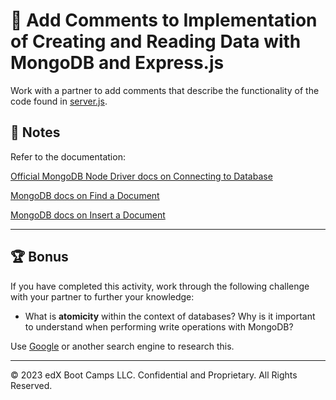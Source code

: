 # 📐 Add Comments to Implementation of Creating and Reading Data with MongoDB and Express.js

Work with a partner to add comments that describe the functionality of the code found in [server.js](./Unsolved/server.js).

## 📝 Notes

  Refer to the documentation:

  [Official MongoDB Node Driver docs on Connecting to Database](https://github.com/mongodb/node-mongodb-native#connect-to-mongodb)

  [MongoDB docs on Find a Document](https://docs.mongodb.com/manual/reference/method/db.collection.find/)

  [MongoDB docs on Insert a Document](https://docs.mongodb.com/manual/tutorial/insert-documents/)

---

## 🏆 Bonus

If you have completed this activity, work through the following challenge with your partner to further your knowledge:

* What is **atomicity** within the context of databases? Why is it important to understand when performing write operations with MongoDB?

<!-- Atomicity means that multiple operations can be grouped into a single logical entity, that is, other threads of control
 accessing the database will either see all of the changes or none of the changes. -->

Use [Google](https://www.google.com) or another search engine to research this.

---
© 2023 edX Boot Camps LLC. Confidential and Proprietary. All Rights Reserved.
